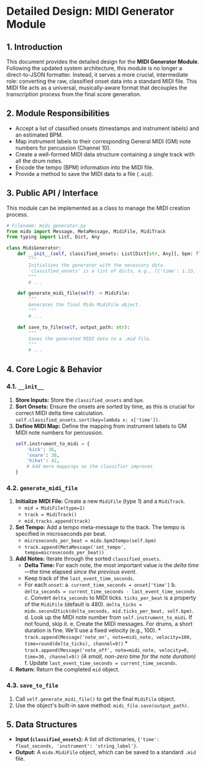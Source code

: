 # Detailed Design: MIDI Generator Module

## 1. Introduction

This document provides the detailed design for the **MIDI Generator Module**. Following the updated system architecture, this module is no longer a direct-to-JSON formatter. Instead, it serves a more crucial, intermediate role: converting the raw, classified onset data into a standard MIDI file. This MIDI file acts as a universal, musically-aware format that decouples the transcription process from the final score generation.

## 2. Module Responsibilities

*   Accept a list of classified onsets (timestamps and instrument labels) and an estimated BPM.
*   Map instrument labels to their corresponding General MIDI (GM) note numbers for percussion (Channel 10).
*   Create a well-formed MIDI data structure containing a single track with all the drum notes.
*   Encode the tempo (BPM) information into the MIDI file.
*   Provide a method to save the MIDI data to a file (`.mid`).

## 3. Public API / Interface

This module can be implemented as a class to manage the MIDI creation process.

```python
# Filename: midi_generator.py
from mido import Message, MetaMessage, MidiFile, MidiTrack
from typing import List, Dict, Any

class MidiGenerator:
    def __init__(self, classified_onsets: List[Dict[str, Any]], bpm: float):
        """
        Initializes the generator with the necessary data.
        'classified_onsets' is a list of dicts, e.g., [{'time': 1.23, 'instrument': 'kick'}, ...]
        """
        # ...

    def generate_midi_file(self) -> MidiFile:
        """
        Generates the final Mido MidiFile object.
        """
        # ...

    def save_to_file(self, output_path: str):
        """
        Saves the generated MIDI data to a .mid file.
        """
        # ...
```

## 4. Core Logic & Behavior

### 4.1. `__init__`
1.  **Store Inputs:** Store the `classified_onsets` and `bpm`.
2.  **Sort Onsets:** Ensure the onsets are sorted by time, as this is crucial for correct MIDI delta time calculation. `self.classified_onsets.sort(key=lambda x: x['time'])`.
3.  **Define MIDI Map:** Define the mapping from instrument labels to GM MIDI note numbers for percussion.
    ```python
    self.instrument_to_midi = {
        'kick': 36,
        'snare': 38,
        'hihat': 42,
        # Add more mappings as the classifier improves
    }
    ```

### 4.2. `generate_midi_file`
1.  **Initialize MIDI File:** Create a new `MidiFile` (type 1) and a `MidiTrack`.
    *   `mid = MidiFile(type=1)`
    *   `track = MidiTrack()`
    *   `mid.tracks.append(track)`
2.  **Set Tempo:** Add a tempo meta-message to the track. The tempo is specified in microseconds per beat.
    *   `microseconds_per_beat = mido.bpm2tempo(self.bpm)`
    *   `track.append(MetaMessage('set_tempo', tempo=microseconds_per_beat))`
3.  **Add Notes:** Iterate through the sorted `classified_onsets`.
    *   **Delta Time:** For each note, the most important value is the *delta time*—the time elapsed *since the previous event*.
    *   Keep track of the `last_event_time_seconds`.
    *   For each `onset`:
        a.  `current_time_seconds = onset['time']`
        b.  `delta_seconds = current_time_seconds - last_event_time_seconds`
        c.  Convert `delta_seconds` to MIDI ticks. `ticks_per_beat` is a property of the `MidiFile` (default is 480). `delta_ticks = mido.second2tick(delta_seconds, mid.ticks_per_beat, self.bpm)`.
        d.  Look up the MIDI note number from `self.instrument_to_midi`. If not found, skip it.
        e.  Create the MIDI messages. For drums, a short duration is fine. We'll use a fixed velocity (e.g., 100).
            *   `track.append(Message('note_on', note=midi_note, velocity=100, time=round(delta_ticks), channel=9))`
            *   `track.append(Message('note_off', note=midi_note, velocity=0, time=30, channel=9))`  *(A small, non-zero time for the note duration)*
        f.  Update `last_event_time_seconds = current_time_seconds`.
4.  **Return:** Return the completed `mid` object.

### 4.3. `save_to_file`
1.  Call `self.generate_midi_file()` to get the final `MidiFile` object.
2.  Use the object's built-in save method: `midi_file.save(output_path)`.

## 5. Data Structures

*   **Input (`classified_onsets`):** A list of dictionaries, `{'time': float_seconds, 'instrument': 'string_label'}`.
*   **Output:** A `mido.MidiFile` object, which can be saved to a standard `.mid` file.